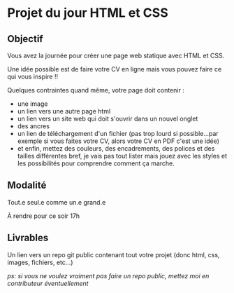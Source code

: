 # Projet du jour HTML et CSS

## Objectif

Vous avez la journée pour créer une page web statique avec HTML et CSS.

Une idée possible est de faire votre CV en ligne mais vous pouvez faire ce qui vous inspire !!

Quelques contraintes quand même, votre page doit contenir :
  - une image
  - un lien vers une autre page html
  - un lien vers un site web qui doit s'ouvrir dans un nouvel onglet
  - des ancres
  - un lien de téléchargement d'un fichier (pas trop lourd si possible...par exemple si vous faites votre CV, alors votre CV en PDF c'est une idée)
  - et enfin, mettez des couleurs, des encadrements, des polices et des tailles différentes bref, je vais pas tout lister mais jouez avec les styles et les possibilités pour comprendre comment ça marche.

## Modalité

Tout.e seul.e comme un.e grand.e

À rendre pour ce soir 17h

## Livrables

Un lien vers un repo git public contenant tout votre projet (donc html, css, images, fichiers, etc...)

*ps: si vous ne voulez vraiment pas faire un repo public, mettez moi en contributeur éventuellement*

